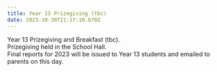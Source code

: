 ```yaml
---
title: Year 13 Prizegiving (tbc)
date: 2023-10-30T21:17:10.670Z
---
```

Year 13 Prizegiving and Breakfast (tbc).  
Prizegiving held in the School Hall.  
Final reports for 2023 will be issued to Year 13 students and emailed to parents on this day.